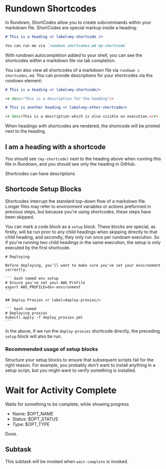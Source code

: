 # Rundown Shortcodes

In Rundown, ShortCodes allow you to create subcommands within your markdown file. ShortCodes are special markup inside a heading:

``` markdown reveal norun
# This is a heading <r label=my-shortcode />

You can run me via `rundown shortcodes.md my-shortcode`
```

With rundown autocompletion added to your shell, you can see the shortcodes within a markdown file via tab completion.

You can also view all shortcodes of a markdown file via `rundown c shortcodes.md`. You can provide descriptions for your shortcodes via the rundown element:

``` markdown reveal norun
# This is a heading <r label=my-shortcode/>

<r desc="This is a description for the heading"/>

# This is another heading <r label=my-other-shortcode/>

<r desc>This is a description which is also visible on execution.</r>
```

When headings with shortcodes are rendered, the shortcode will be printed next to the heading.

## I am a heading with a shortcode <r label=my-shortcode />

You should see `(my-shortcode)` next to the heading above when running this file in Rundown, and you should see only the heading in GitHub.

<r desc>Shortcodes can have descriptions</r>

## Shortcode Setup Blocks <r label=setup-blocks/>

Shortcodes interrupt the standard top-down flow of a markdown file. Longer files may refer to environment variables or actions preformed in previous steps, but because you're using shortcodes, these steps have been skipped.

<r desc>You can mark a code block as a `setup` block.</r> These blocks are special, as firstly, will be run prior to any child headings when skipping directly to that child heading, and secondly, they only run once per rundown execution. So if you're running two child headings in the same execution, the setup is only executed by the first shortcode.

    # Deploying

    Before deploying, you'll want to make sure you've set your environment correctly.

    ``` bash named env setup
    # Ensure you've set your AWS Profile
    export AWS_PROFILE=dev-environment
    ```

    ## Deploy Proxies <r label=deploy-proxies/>

    ``` bash named
    # Deploying proxies
    kubectl apply -f deploy_proxies.yml
    ```

In the above, if we run the `deploy-proxies` shortcode directly, the preceding `setup` block will also be run.

### Recommended usage of setup blocks <r label="recommended"/>

<r desc="Some recommendations on how to use shortcodes"/>
<r opt="flag" type="bool" required default="false" desc="Activate the flag"/>

Structure your setup blocks to ensure that subsequent scripts fail for the right reason. For example, you probably don't want to install anything in a setup script, but you might want to verify something is installed.

# Wait for Activity Complete <r label="wait-complete"/>

<r desc>Waits for something to be complete, while showing progress</r>
<r opt="name" type="string" required desc="The name of the object to wait for"/>
<r opt="status" type="string" default="complete" desc="The status to wait for"/>
<r opt="type" type="string" default="any" desc="The type of object to wait on if there's potential for a conflict"/>

* Name: <r sub-env>$OPT_NAME</r>
* Status: <r sub-env>$OPT_STATUS</r>
* Type: <r sub-env>$OPT_TYPE</r>

Done.

## Subtask

This subtask will be invoked when `wait-complete` is invoked.